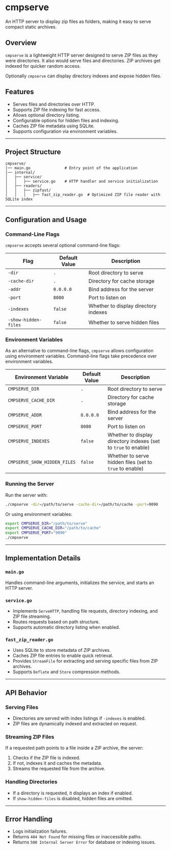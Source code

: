 # cmpserve

An HTTP server to display zip files as folders, making it easy to serve compact static archives.

## Overview
`cmpserve` is a lightweight HTTP server designed to serve ZIP files as they were directories. It also would serve files and directories. ZIP archives get indexed for quicker random access.

Optionally `cmpserve` can display directory indexes and expose hidden files.

## Features
- Serves files and directories over HTTP.
- Supports ZIP file indexing for fast access.
- Allows optional directory listing.
- Configurable options for hidden files and indexing.
- Caches ZIP file metadata using SQLite.
- Supports configuration via environment variables.

---

## Project Structure
```
cmpserve/
│── main.go               # Entry point of the application
│── internal/
│   ├── service/
│   │   ├── service.go    # HTTP handler and service initialization
│   ├── readers/
│   │   ├── zipfast/
│   │   │   ├── fast_zip_reader.go  # Optimized ZIP file reader with SQLite index
```

---

## Configuration and Usage

### Command-Line Flags
`cmpserve` accepts several optional command-line flags:

| Flag                 | Default Value | Description |
|----------------------|---------------|-------------|
| `-dir`              | `.`           | Root directory to serve |
| `-cache-dir`        | `.`           | Directory for cache storage |
| `-addr`             | `0.0.0.0`     | Bind address for the server |
| `-port`             | `8080`        | Port to listen on |
| `-indexes`          | `false`       | Whether to display directory indexes |
| `-show-hidden-files`| `false`       | Whether to serve hidden files |

### Environment Variables
As an alternative to command-line flags, `cmpserve` allows configuration using environment variables. Command-line flags take precedence over environment variables.

| Environment Variable            | Default Value | Description |
|---------------------------------|---------------|-------------|
| `CMPSERVE_DIR`                 | `.`           | Root directory to serve |
| `CMPSERVE_CACHE_DIR`           | `.`           | Directory for cache storage |
| `CMPSERVE_ADDR`                | `0.0.0.0`     | Bind address for the server |
| `CMPSERVE_PORT`                | `8080`        | Port to listen on |
| `CMPSERVE_INDEXES`             | `false`       | Whether to display directory indexes (set to `true` to enable) |
| `CMPSERVE_SHOW_HIDDEN_FILES`   | `false`       | Whether to serve hidden files (set to `true` to enable) |

### Running the Server
Run the server with:
```sh
./cmpserve -dir=/path/to/serve -cache-dir=/path/to/cache -port=9090
```

Or using environment variables:
```sh
export CMPSERVE_DIR="/path/to/serve"
export CMPSERVE_CACHE_DIR="/path/to/cache"
export CMPSERVE_PORT="9090"
./cmpserve
```

---

## Implementation Details

### `main.go`
Handles command-line arguments, initializes the service, and starts an HTTP server.

### `service.go`
- Implements `ServeHTTP`, handling file requests, directory indexing, and ZIP file streaming.
- Routes requests based on path structure.
- Supports automatic directory listing when enabled.

### `fast_zip_reader.go`
- Uses SQLite to store metadata of ZIP archives.
- Caches ZIP file entries to enable quick retrieval.
- Provides `StreamFile` for extracting and serving specific files from ZIP archives.
- Supports `Deflate` and `Store` compression methods.

---

## API Behavior

### Serving Files
- Directories are served with index listings if `-indexes` is enabled.
- ZIP files are dynamically indexed and extracted on request.

### Streaming ZIP Files
If a requested path points to a file inside a ZIP archive, the server:
1. Checks if the ZIP file is indexed.
2. If not, indexes it and caches the metadata.
3. Streams the requested file from the archive.

### Handling Directories
- If a directory is requested, it displays an index if enabled.
- If `show-hidden-files` is disabled, hidden files are omitted.

---

## Error Handling
- Logs initialization failures.
- Returns `404 Not Found` for missing files or inaccessible paths.
- Returns `500 Internal Server Error` for database or indexing issues.

